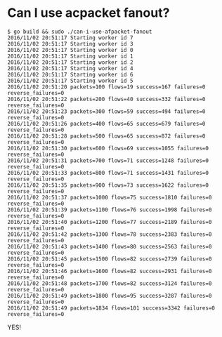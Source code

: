 # Can I use acpacket fanout?

    $ go build && sudo ./can-i-use-afpacket-fanout  
    2016/11/02 20:51:17 Starting worker id 7
    2016/11/02 20:51:17 Starting worker id 3
    2016/11/02 20:51:17 Starting worker id 0
    2016/11/02 20:51:17 Starting worker id 1
    2016/11/02 20:51:17 Starting worker id 2
    2016/11/02 20:51:17 Starting worker id 4
    2016/11/02 20:51:17 Starting worker id 6
    2016/11/02 20:51:17 Starting worker id 5
    2016/11/02 20:51:20 packets=100 flows=19 success=167 failures=0 reverse_failures=0
    2016/11/02 20:51:22 packets=200 flows=40 success=332 failures=0 reverse_failures=0
    2016/11/02 20:51:23 packets=300 flows=59 success=494 failures=0 reverse_failures=0
    2016/11/02 20:51:26 packets=400 flows=65 success=679 failures=0 reverse_failures=0
    2016/11/02 20:51:28 packets=500 flows=65 success=872 failures=0 reverse_failures=0
    2016/11/02 20:51:30 packets=600 flows=69 success=1055 failures=0 reverse_failures=0
    2016/11/02 20:51:31 packets=700 flows=71 success=1248 failures=0 reverse_failures=0
    2016/11/02 20:51:33 packets=800 flows=71 success=1431 failures=0 reverse_failures=0
    2016/11/02 20:51:35 packets=900 flows=73 success=1622 failures=0 reverse_failures=0
    2016/11/02 20:51:37 packets=1000 flows=75 success=1810 failures=0 reverse_failures=0
    2016/11/02 20:51:39 packets=1100 flows=76 success=1998 failures=0 reverse_failures=0
    2016/11/02 20:51:40 packets=1200 flows=77 success=2189 failures=0 reverse_failures=0
    2016/11/02 20:51:42 packets=1300 flows=78 success=2383 failures=0 reverse_failures=0
    2016/11/02 20:51:43 packets=1400 flows=80 success=2563 failures=0 reverse_failures=0
    2016/11/02 20:51:45 packets=1500 flows=82 success=2739 failures=0 reverse_failures=0
    2016/11/02 20:51:46 packets=1600 flows=82 success=2931 failures=0 reverse_failures=0
    2016/11/02 20:51:48 packets=1700 flows=82 success=3124 failures=0 reverse_failures=0
    2016/11/02 20:51:49 packets=1800 flows=95 success=3287 failures=0 reverse_failures=0
    2016/11/02 20:51:49 packets=1834 flows=101 success=3342 failures=0 reverse_failures=0

YES!
